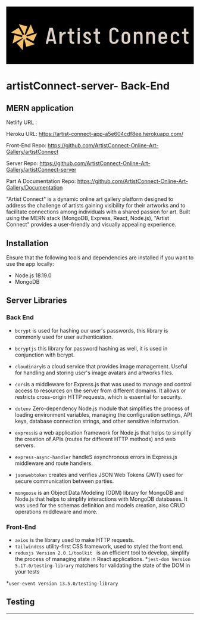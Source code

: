 ![logo](./Logo.png) 
# artistConnect-server- Back-End  

## MERN application 


Netlify URL :  

Heroku URL: https://artist-connect-app-a5e604cdf8ee.herokuapp.com/

Front-End Repo: https://github.com/ArtistConnect-Online-Art-Gallery/artistConnect

Server Repo: https://github.com/ArtistConnect-Online-Art-Gallery/artistConnect-server

Part A Documentation Repo: https://github.com/ArtistConnect-Online-Art-Gallery/Documentation

"Artist Connect" is a dynamic online art gallery platform designed to address the challenge of artists gaining visibility for their artworks and to facilitate connections among individuals with a shared passion for art. Built using the MERN stack (MongoDB, Express, React, Node.js), "Artist Connect" provides a user-friendly and visually appealing experience.

## Installation 

Ensure that the following tools and dependencies are installed if you want to use the app locally:

* Node.js 18.19.0
* MongoDB


## Server Libraries
### Back End

* `bcrypt` is used for hashing our user's passwords, this library is commonly used for user authentication.
* `bcryptjs` this library for password hashing as well, it is used in conjunction with bcrypt.
* `cloudinary`is a cloud service that provides image management. Useful for handling and storing user's image avatars and artworks files.
* `cors`is a middleware for Express.js that was used to manage and control access to resources on the server from different domains. It allows or restricts cross-origin HTTP requests, which is essential for security. 
* `dotenv` Zero-dependency Node.js module that simplifies the process of loading environment variables, managing the configuration settings, API keys, database connection strings, and other sensitive information.
* `express`is a web application framework for Node.js that helps to simplify the creation of APIs (routes for different HTTP methods) and web servers. 
* `express-async-handler` handleS asynchronous errors in Express.js middleware and route handlers.

* `jsonwebtoken` creates and verifies JSON Web Tokens (JWT) used for secure communication between parties.

* `mongoose` is an Object Data Modeling (ODM) library for MongoDB and Node.js that helps to simplify interactions with MongoDB databases. It was used for the schemas definition and models creation, also CRUD operations middleware and more. 

### Front-End 

* `axios` is the library used to make HTTP requests. 
* `tailwindcss`  utility-first CSS framework, used to styled  the front end. 
* `reduxjs Version 2.0.1/toolkit ` is an efficient tool to develop, simplify the process of managing state in React applications.
*`jest-dom Version 5.17.0/testing-library` matchers for validating the state of the DOM in your tests

*`user-event Version 13.5.0/testing-library`

## Testing 
___


